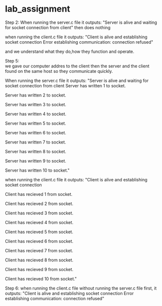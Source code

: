 # lab_assignment

Step 2:
When running the server.c file it outputs:
"Server is alive and waiting for socket connection from client"
then does nothing

when running the client.c file it outputs:
"Client is alive and establishing socket connection
 Error establishing communication: connection refused"

and we understand what they do,how they function and operate.
 
 Step 5:   
 we gave our computer addres to the client then the server and
the client found on the same host so they communicate quickly.

 When running the server.c file it outputs:
"Server is alive and waiting for socket connection from client
Server has written 1 to socket.


Server has written 2 to socket.


Server has written 3 to socket.


Server has written 4 to socket.


Server has written 5 to socket.


Server has written 6 to socket.


Server has written 7 to socket.


Server has written 8 to socket.


Server has written 9 to socket.


Server has written 10 to socket."

when running the client.c file it outputs:
"Client is alive and establishing socket connection


Client has recieved 1 from socket.


Client has recieved 2 from socket.


Client has recieved 3 from socket.


Client has recieved 4 from socket.


Client has recieved 5 from socket.


Client has recieved 6 from socket.


Client has recieved 7 from socket.


Client has recieved 8 from socket.


Client has recieved 9 from socket.


Client has recieved 10 from socket."

Step 6:
when running the client.c file without running the server.c file first, it outputs:
"Client is alive and establishing socket connection
 Error establishing communication: connection refused" 
